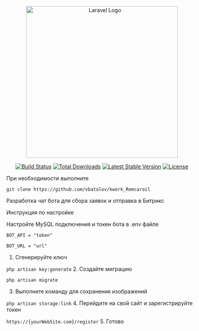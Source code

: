 <p align="center"><a href="https://laravel.com" target="_blank"><img src="https://raw.githubusercontent.com/laravel/art/master/logo-lockup/5%20SVG/2%20CMYK/1%20Full%20Color/laravel-logolockup-cmyk-red.svg" width="400" alt="Laravel Logo"></a></p>

<p align="center">
<a href="https://github.com/laravel/framework/actions"><img src="https://github.com/laravel/framework/workflows/tests/badge.svg" alt="Build Status"></a>
<a href="https://packagist.org/packages/laravel/framework"><img src="https://img.shields.io/packagist/dt/laravel/framework" alt="Total Downloads"></a>
<a href="https://packagist.org/packages/laravel/framework"><img src="https://img.shields.io/packagist/v/laravel/framework" alt="Latest Stable Version"></a>
<a href="https://packagist.org/packages/laravel/framework"><img src="https://img.shields.io/packagist/l/laravel/framework" alt="License"></a>
</p>

При необходимости выполните 

`git clone https://github.com/vbatalov/kwork_Remcaroil`

Разработка чат бота для сбора заявок и отправка в Битрикс

Инструкция по настройке

Настройте MySQL подключения и токен бота в .env файлe

`BOT_API = "token" `

`BOT_URL = "url"` 

1. Сгенерируйте ключ

`php artisan key:generate`
2. Создайте миграцию 
   
`php artisan migrate`

3. Выполните команду для сохранения изображений
   
`php artisan storage:link` 
4. Перейдите на свой сайт и зарегистрируйте токен

`https://{yourWebSite.com}/register`
5. Готово